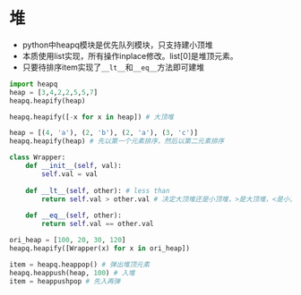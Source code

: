 # 堆

- python中heapq模块是优先队列模块，只支持建小顶堆
- 本质使用list实现，所有操作inplace修改。list[0]是堆顶元素。
- 只要待排序item实现了`__lt__`和`__eq__`方法即可建堆

```python
import heapq
heap = [3,4,2,2,5,5,7]
heapq.heapify(heap)

heapq.heapify([-x for x in heap]) # 大顶堆

heap = [(4, 'a'), (2, 'b'), (2, 'a'), (3, 'c')]
heapq.heapify(heap) # 先以第一个元素排序，然后以第二元素排序

class Wrapper:
    def __init__(self, val):
        self.val = val
 
    def __lt__(self, other): # less than
        return self.val > other.val # 决定大顶堆还是小顶堆，>是大顶堆，<是小顶堆
 
    def __eq__(self, other):
        return self.val == other.val

ori_heap = [100, 20, 30, 120]
heapq.heapify([Wrapper(x) for x in ori_heap])

item = heapq.heappop() # 弹出堆顶元素
heapq.heappush(heap, 100) # 入堆
item = heappushpop # 先入再弹
```